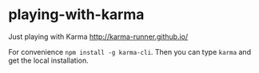 playing-with-karma
==================

Just playing with Karma http://karma-runner.github.io/

For convenience `npm install -g karma-cli`. Then you can type `karma` and get the local installation.
